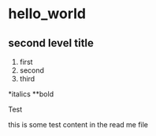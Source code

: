 # hello_world

## second level title

1. first
2. second
3. third

*italics
**bold

Test

this is some test content in the read me file
